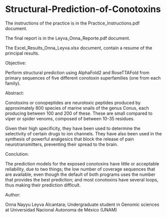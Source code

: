 # Structural-Prediction-of-Conotoxins

The instructions of the practice is in the Practice_Instructions.pdf document.

The final report is in the Leyva_Onna_Reporte.pdf document.

The Excel_Results_Onna_Leyva.xlsx document, contain a resume of the principal results.

Objective: 

Perform structural prediction using AlphaFold2 and RoseTTAFold from primary sequences of five different conotoxin superfamilies (one from each family).

Abstract: 

Conotoxins or conopeptides are neurotoxic peptides produced by approximately 800 species of marine snails of the genus Conus, each producing between 100 and 200 of these. These are small compared to viper or spider venoms, composed of between 10-35 residues.

Given their high specificity, they have been used to determine the selectivity of certain drugs to ion channels. They have also been used in the synthesis of powerful analgesics that block the release of pain neurotransmitters, preventing their spread to the brain.


Conclution: 

The prediction models for the exposed conotoxins have little or acceptable reliability, due to two things; the low number of coverage sequences that are available, even though the default of both programs uses the number that provides the best prediction; and most conotoxins have several loops, thus making their prediction difficult.


Author:
    
Onna Nayyu Leyva Alcantara; Undergraduate student in Genomic sciences at Universidad Nacional Autonoma de México (UNAM)
